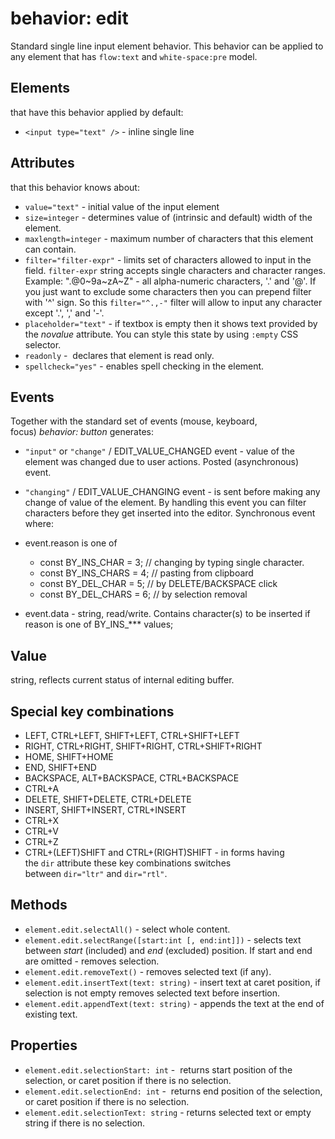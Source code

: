 # behavior: edit

Standard single line input element behavior. This behavior can be applied to any element that has `flow:text` and `white-space:pre` model.

## Elements

that have this behavior applied by default:

* `<input type="text" />` - inline single line

## Attributes

that this behavior knows about:

* `value="text"` \- initial value of the input element
* `size=integer` \- determines value of (intrinsic and default) width of the element.
* `maxlength=integer` \- maximum number of characters that this element can contain.
* `filter="filter-expr"` \- limits set of characters allowed to input in the field. `filter-expr` string accepts single characters and character ranges. Example: ".@0~9a~zA~Z" - all alpha-numeric characters, '.' and '@'. If you just want to exclude some characters then you can prepend filter with '^' sign. So this `filter="^.,-"` filter will allow to input any character except '.', ',' and '-'.
* `placeholder="text"` \- if textbox is empty then it shows text provided by the *novalue* attribute. You can style this state by using `:empty` CSS selector.
* `readonly` \-  declares that element is read only.
* `spellcheck="yes"` \- enables spell checking in the element.

## Events

Together with the standard set of events (mouse, keyboard, focus) *behavior: button* generates:

* `"input"` or `"change"` / EDIT\_VALUE\_CHANGED event - value of the element was changed due to user actions. Posted (asynchronous) event.
* `"changing"` / EDIT\_VALUE\_CHANGING event - is sent before making any change of value of the element. By handling this event you can filter characters before they get inserted into the editor. Synchronous event where:

* event.reason is one of

  * const BY\_INS\_CHAR = 3; // changing by typing single character.
  * const BY\_INS\_CHARS = 4; // pasting from clipboard
  * const BY\_DEL\_CHAR = 5; // by DELETE/BACKSPACE click
  * const BY\_DEL\_CHARS = 6; // by selection removal

* event.data - string, read/write. Contains character(s) to be inserted if reason is one of BY\_INS\_\*\*\* values;

## Value

string, reflects current status of internal editing buffer.

## Special key combinations

* LEFT, CTRL+LEFT, SHIFT+LEFT, CTRL+SHIFT+LEFT
* RIGHT, CTRL+RIGHT, SHIFT+RIGHT, CTRL+SHIFT+RIGHT
* HOME, SHIFT+HOME
* END, SHIFT+END
* BACKSPACE, ALT+BACKSPACE, CTRL+BACKSPACE
* CTRL+A
* DELETE, SHIFT+DELETE, CTRL+DELETE
* INSERT, SHIFT+INSERT, CTRL+INSERT
* CTRL+X
* CTRL+V
* CTRL+Z
* CTRL+(LEFT)SHIFT and CTRL+(RIGHT)SHIFT - in forms having the `dir` attribute these key combinations switches between `dir="ltr"` and `dir="rtl"`.

## Methods

* `element.edit.selectAll()` - select whole content.
* `element.edit.selectRange([start:int [, end:int]])` - selects text between *start* (included) and *end* (excluded) position. If start and end are omitted - removes selection.
* `element.edit.removeText()` - removes selected text (if any).
* `element.edit.insertText(text: string)` - insert text at caret position, if selection is not empty removes selected text before insertion.
* `element.edit.appendText(text: string)` - appends the text at the end of existing text. 

## Properties

* `element.edit.selectionStart: int` -  returns start position of the selection, or caret position if there is no selection.
* `element.edit.selectionEnd: int` -  returns end position of the selection, or caret position if there is no selection.
* `element.edit.selectionText: string` - returns selected text or empty string if there is no selection.
